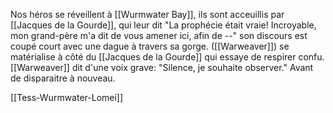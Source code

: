 Nos héros se réveillent à [[Wurmwater Bay]], ils sont acceuillis par [[Jacques de la Gourde]], qui leur dit "La prophécie était vraie! Incroyable, mon grand-père m'a dit de vous amener ici, afin de --" son discours est coupé court avec une dague à travers sa gorge. ([[Warweaver]]) se matérialise à côté du [[Jacques de la Gourde]] qui essaye de respirer confu. [[Warweaver]] dit d'une voix grave: "Silence, je souhaite observer." Avant de disparaitre à nouveau.

[[Tess-Wurmwater-Lomei]]